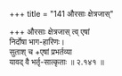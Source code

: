 +++
title = "141 औरसाः क्षेत्रजास्"

+++
औरसाः क्षेत्रजास् त्व् एषां  
निर्दोषा भाग-हारिणः।  
सुताश् च +एषां प्रभर्तव्या  
यावद् वै भर्तृ-सात्कृताः  ॥ २.१४१ ॥